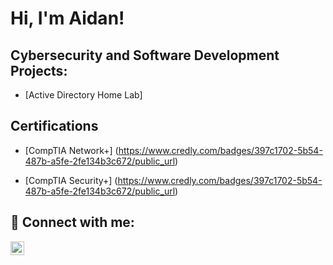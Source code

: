 <h1>Hi, I'm Aidan!</h1>

<h2> Cybersecurity and Software Development Projects:</h2>

- [Active Directory Home Lab] 

<h2>Certifications</h2>

- [CompTIA Network+] (https://www.credly.com/badges/397c1702-5b54-487b-a5fe-2fe134b3c672/public_url)

- [CompTIA Security+] (https://www.credly.com/badges/397c1702-5b54-487b-a5fe-2fe134b3c672/public_url)

<h2> 🤳 Connect with me:</h2>

[<img align="left" alt="AidanLeary | LinkedIn" width="22px" src="https://cdn.jsdelivr.net/npm/simple-icons@v3/icons/linkedin.svg" />][linkedin]


[linkedin]: https://www.linkedin.com/in/aidan-leary-/

